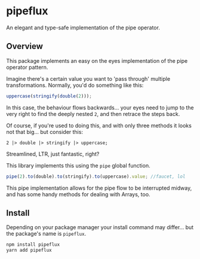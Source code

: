 # pipeflux

An elegant and type-safe implementation of the pipe operator.

## Overview

This package implements an easy on the eyes implementation of the pipe operator pattern.

Imagine there's a certain value you want to 'pass through' multiple transformations.
Normally, you'd do something like this:

```ts
uppercase(stringify(double(2)));
```

In this case, the behaviour flows backwards... your eyes need to jump to the very right to find the deeply nested `2`, and then retrace the steps back.

Of course, if you're used to doing this, and with only three methods it looks not that big... but consider this:

```f#
2 |> double |> stringify |> uppercase;
```

Streamlined, LTR, just fantastic, right?

This library implements this using the `pipe` global function.

```ts
pipe(2).to(double).to(stringify).to(uppercase).value; //faucet, lol
```

This pipe implementation allows for the pipe flow to be interrupted midway, and has some handy methods for dealing with Arrays, too.

## Install

Depending on your package manager your install command may differ... but the package's name is `pipeflux`.

```bash
npm install pipeflux
yarn add pipeflux
```

